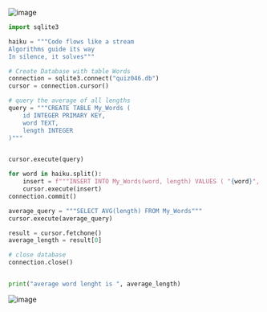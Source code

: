 ![image](https://user-images.githubusercontent.com/89135778/225356868-3c52cfae-f029-4ab9-b4a4-25e718f8bb62.png)

```.py
import sqlite3

haiku = """Code flows like a stream
Algorithms guide its way
In silence, it solves"""

# Create Database with table Words
connection = sqlite3.connect("quiz046.db")
cursor = connection.cursor()

# query the average of all lengths
query = """CREATE TABLE My_Words (
    id INTEGER PRIMARY KEY,
    word TEXT,
    length INTEGER
)"""


cursor.execute(query)

for word in haiku.split():
    insert = f"""INSERT INTO My_Words(word, length) VALUES ( "{word}", {len(word)} );"""
    cursor.execute(insert)
connection.commit()

average_query = """SELECT AVG(length) FROM My_Words"""
cursor.execute(average_query)

result = cursor.fetchone()
average_length = result[0]

# close database
connection.close()


print("average word lenght is ", average_length)
```

![image](https://user-images.githubusercontent.com/89135778/225356950-55cdbb97-9623-485a-aa3d-d8dc84593682.png)

